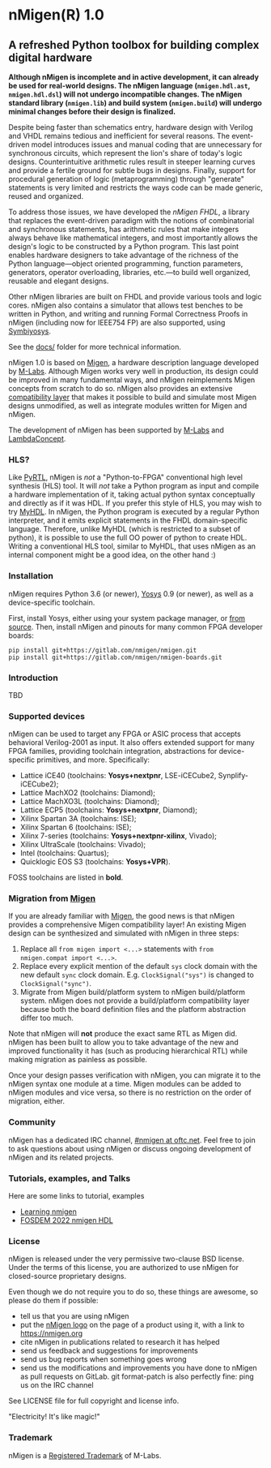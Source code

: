 # nMigen(R) 1.0

## A refreshed Python toolbox for building complex digital hardware

**Although nMigen is incomplete and in active development, it can already
be used for real-world designs. The nMigen language (`nmigen.hdl.ast`,
`nmigen.hdl.dsl`) will not undergo incompatible changes. The nMigen
standard library (`nmigen.lib`) and build system (`nmigen.build`) will
undergo minimal changes before their design is finalized.**

Despite being faster than schematics entry, hardware design with Verilog
and VHDL remains tedious and inefficient for several reasons. The
event-driven model introduces issues and manual coding that are
unnecessary for synchronous circuits, which represent the lion's share
of today's logic designs. Counterintuitive arithmetic rules result
in steeper learning curves and provide a fertile ground for subtle
bugs in designs. Finally, support for procedural generation of logic
(metaprogramming) through "generate" statements is very limited and
restricts the ways code can be made generic, reused and organized.

To address those issues, we have developed the *nMigen FHDL*, a library
that replaces the event-driven paradigm with the notions of combinatorial
and synchronous statements, has arithmetic rules that make integers
always behave like mathematical integers, and most importantly allows
the design's logic to be constructed by a Python program. This last point
enables hardware designers to take advantage of the richness of the Python
language—object oriented programming, function parameters, generators,
operator overloading, libraries, etc.—to build well organized, reusable
and elegant designs.

Other nMigen libraries are built on FHDL and provide various tools and
logic cores. nMigen also contains a simulator that allows test benches
to be written in Python, and writing and running Formal Correctness Proofs
in nMigen (including now for IEEE754 FP) are also supported, using
[Symbiyosys][].

See the [docs/](docs/) folder for more technical information.

nMigen 1.0 is based on [Migen][], a hardware description language
developed by [M-Labs][]. Although Migen works very well in production, its
design could be improved in many fundamental ways, and nMigen reimplements
Migen concepts from scratch to do so. nMigen also provides an extensive
[compatibility layer](#migration-from-migen) that makes it possible to
build and simulate most Migen designs unmodified, as well as integrate
modules written for Migen and nMigen.

The development of nMigen has been supported by [M-Labs][] and
[LambdaConcept][].

[migen]: https://m-labs.hk/migen
[yosys]: https://yosyshq.net/yosys/
[m-labs]: https://m-labs.hk
[lambdaconcept]: http://lambdaconcept.com/
[symbiyosys]: https://symbiyosys.readthedocs.io/

### HLS?

Like [PyRTL][], nMigen is *not* a "Python-to-FPGA" conventional high level
synthesis (HLS) tool. It will *not* take a Python program as input and
compile a hardware implementation of it, taking actual python syntax
conceptually and directly as if it was HDL. If you prefer this style of
HLS, you may wish to try [MyHDL][]. In nMigen, the Python program
is executed by a regular Python interpreter, and it emits explicit
statements in the FHDL domain-specific language. Therefore, unlike MyHDL
(which is restricted to a subset of python), it is possible to use the
full OO power of python to create HDL.  Writing a conventional HLS tool,
similar to MyHDL, that uses nMigen as an internal component might be a
good idea, on the other hand :)

[pyrtl]: https://pyrtl.readthedocs.io/
[myhdl]: https://myhdl.org

### Installation

nMigen requires Python 3.6 (or newer), [Yosys][] 0.9 (or newer), as well
as a device-specific toolchain.

First, install Yosys, either using your system package manager, or [from
source][yosyssrc]. Then, install nMigen and pinouts for many common FPGA
developer boards:

    pip install git+https://gitlab.com/nmigen/nmigen.git
    pip install git+https://gitlab.com/nmigen/nmigen-boards.git

[yosyssrc]: https://github.com/yosysHQ/yosys/#setup

### Introduction

TBD

### Supported devices

nMigen can be used to target any FPGA or ASIC process that accepts
behavioral Verilog-2001 as input. It also offers extended support for
many FPGA families, providing toolchain integration, abstractions for
device-specific primitives, and more. Specifically:

  * Lattice iCE40 (toolchains: **Yosys+nextpnr**, LSE-iCECube2,
    Synplify-iCECube2);
  * Lattice MachXO2 (toolchains: Diamond);
  * Lattice MachXO3L (toolchains: Diamond);
  * Lattice ECP5 (toolchains: **Yosys+nextpnr**, Diamond);
  * Xilinx Spartan 3A (toolchains: ISE);
  * Xilinx Spartan 6 (toolchains: ISE);
  * Xilinx 7-series (toolchains: **Yosys+nextpnr-xilinx**, Vivado);
  * Xilinx UltraScale (toolchains: Vivado);
  * Intel (toolchains: Quartus);
  * Quicklogic EOS S3 (toolchains: **Yosys+VPR**).

FOSS toolchains are listed in **bold**.

### Migration from [Migen][]

If you are already familiar with [Migen][], the good news is that nMigen
provides a comprehensive Migen compatibility layer! An existing Migen
design can be synthesized and simulated with nMigen in three steps:

  1. Replace all `from migen import <...>` statements with `from
  nmigen.compat import <...>`.
  2. Replace every explicit mention of the default `sys` clock domain
  with the new default `sync` clock domain. E.g. `ClockSignal("sys")`
  is changed to `ClockSignal("sync")`.
  3. Migrate from Migen build/platform system to nMigen build/platform
  system. nMigen does not provide a build/platform compatibility layer
  because both the board definition files and the platform abstraction
  differ too much.

Note that nMigen will **not** produce the exact same RTL as Migen
did. nMigen has been built to allow you to take advantage of the new
and improved functionality it has (such as producing hierarchical RTL)
while making migration as painless as possible.

Once your design passes verification with nMigen, you can migrate it to
the nMigen syntax one module at a time. Migen modules can be added to
nMigen modules and vice versa, so there is no restriction on the order
of migration, either.

### Community

nMigen has a dedicated IRC channel, [#nmigen at
oftc.net](https://webchat.oftc.net/?channels=nmigen). Feel free to join
to ask questions about using nMigen or discuss ongoing development of
nMigen and its related projects.

### Tutorials, examples, and Talks

Here are some links to tutorial, examples

* [Learning nmigen](https://libre-soc.org/docs/learning_nmigen/)
* [FOSDEM 2022 nmigen HDL](https://fosdem.org/2022/schedule/event/nmigen/)

### License

nMigen is released under the very permissive two-clause BSD license. Under
the terms of this license, you are authorized to use nMigen for
closed-source proprietary designs.

Even though we do not require you to do so, these things are awesome,
so please do them if possible:
  * tell us that you are using nMigen
  * put the [nMigen logo](docs/_images/nmigen_logo.svg) on the page of a product
    using it, with a link to https://nmigen.org
  * cite nMigen in publications related to research it has helped
  * send us feedback and suggestions for improvements
  * send us bug reports when something goes wrong
  * send us the modifications and improvements you have done to nMigen
    as pull requests on GitLab. git format-patch is also perfectly fine: ping
    us on the IRC channel

See LICENSE file for full copyright and license info.

  "Electricity! It's like magic!"

### Trademark

nMigen is a [Registered Trademark](https://uspto.report/TM/88980893) of
M-Labs.

